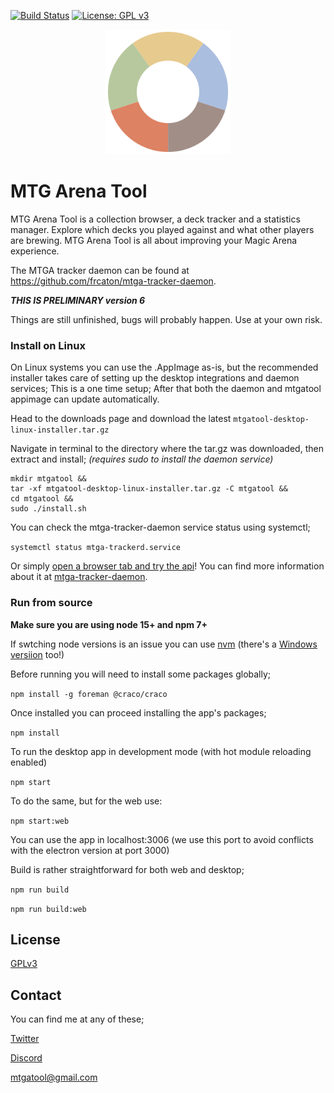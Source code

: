 [![Build Status](https://github.com/mtgatool/mtgatool-desktop/actions/workflows/build.yml/badge.svg?branch=master)](https://github.com/mtgatool/mtgatool-desktop/actions/workflows/build.yml)
[![License: GPL v3](https://img.shields.io/badge/License-GPLv3-blue.svg)](https://www.gnu.org/licenses/gpl-3.0)

<p align="center">
  <img width="200" height="200" src="https://github.com/Manuel-777/MTG-Arena-Tool-Metadata/raw/master/icon.png"><br>
  <b><h1>MTG Arena Tool</h1></b>
</p>

MTG Arena Tool is a collection browser, a deck tracker and a statistics manager. Explore which decks you played against and what other players are brewing. MTG Arena Tool is all about improving your Magic Arena experience.

The MTGA tracker daemon can be found at https://github.com/frcaton/mtga-tracker-daemon.

***THIS IS PRELIMINARY version 6***

Things are still unfinished, bugs will probably happen. Use at your own risk.


### Install on Linux

On Linux systems you can use the .AppImage as-is, but the recommended installer takes care of setting up the desktop integrations and daemon services; This is a one time setup; After that both the daemon and mtgatool appimage can update automatically.

Head to the downloads page and download the latest `mtgatool-desktop-linux-installer.tar.gz`

Navigate in terminal to the directory where the tar.gz was downloaded, then extract and install; _(requires sudo to install the daemon service)_
```
mkdir mtgatool &&
tar -xf mtgatool-desktop-linux-installer.tar.gz -C mtgatool &&
cd mtgatool &&
sudo ./install.sh
```

You can check the mtga-tracker-daemon service status using systemctl;

```systemctl status mtga-trackerd.service```

Or simply [open a browser tab and try the api](http://localhost:6842/status)! You can find more information about it at [mtga-tracker-daemon](https://github.com/frcaton/mtga-tracker-daemon).



### Run from source

**Make sure you are using node 15+ and npm 7+**

If swtching node versions is an issue you can use [nvm](https://github.com/nvm-sh/nvm) (there's a [Windows versiion](https://github.com/coreybutler/nvm-windows) too!)


Before running you will need to install some packages globally;

```npm install -g foreman @craco/craco```

Once installed you can proceed installing the app's packages;

```npm install```


To run the desktop app in development mode (with hot module reloading enabled)

```npm start```

To do the same, but for the web use:

```npm start:web```

You can use the app in localhost:3006 (we use this port to avoid conflicts with the electron version at port 3000)


Build is rather straightforward for both web and desktop;

```npm run build```

```npm run build:web```

## License

[GPLv3](./LICENSE.md)

## Contact
You can find me at any of these;

[Twitter](https://twitter.com/MEtchegaray7)

[Discord](https://discord.gg/K9bPkJy)

[mtgatool@gmail.com](mailto:mtgatool@gmail.com)
